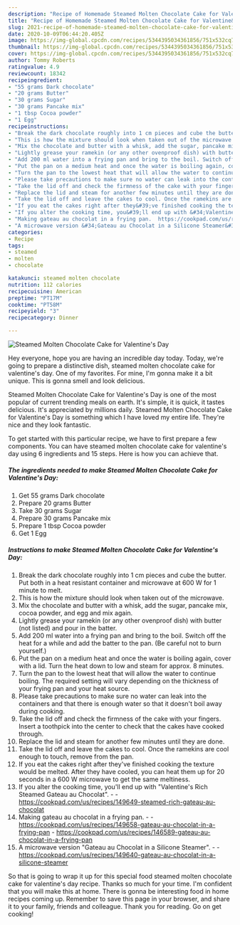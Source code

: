 ```yaml
---
description: "Recipe of Homemade Steamed Molten Chocolate Cake for Valentine&amp;#39;s Day"
title: "Recipe of Homemade Steamed Molten Chocolate Cake for Valentine&amp;#39;s Day"
slug: 2021-recipe-of-homemade-steamed-molten-chocolate-cake-for-valentine-and-39-s-day
date: 2020-10-09T06:44:20.405Z
image: https://img-global.cpcdn.com/recipes/5344395034361856/751x532cq70/steamed-molten-chocolate-cake-for-valentines-day-recipe-main-photo.jpg
thumbnail: https://img-global.cpcdn.com/recipes/5344395034361856/751x532cq70/steamed-molten-chocolate-cake-for-valentines-day-recipe-main-photo.jpg
cover: https://img-global.cpcdn.com/recipes/5344395034361856/751x532cq70/steamed-molten-chocolate-cake-for-valentines-day-recipe-main-photo.jpg
author: Tommy Roberts
ratingvalue: 4.9
reviewcount: 18342
recipeingredient:
- "55 grams Dark chocolate"
- "20 grams Butter"
- "30 grams Sugar"
- "30 grams Pancake mix"
- "1 tbsp Cocoa powder"
- "1 Egg"
recipeinstructions:
- "Break the dark chocolate roughly into 1 cm pieces and cube the butter. Put both in a heat resistant container and microwave at 600 W for 1 minute to melt."
- "This is how the mixture should look when taken out of the microwave."
- "Mix the chocolate and butter with a whisk, add the sugar, pancake mix, cocoa powder, and egg and mix again."
- "Lightly grease your ramekin (or any other ovenproof dish) with butter (not listed) and pour in the batter."
- "Add 200 ml water into a frying pan and bring to the boil. Switch off the heat for a while and add the batter to the pan. (Be careful not to burn yourself.)"
- "Put the pan on a medium heat and once the water is boiling again, cover with a lid. Turn the heat down to low and steam for approx. 8 minutes."
- "Turn the pan to the lowest heat that will allow the water to continue boiling. The required setting will vary depending on the thickness of your frying pan and your heat source."
- "Please take precautions to make sure no water can leak into the containers and that there is enough water so that it doesn&#39;t boil away during cooking."
- "Take the lid off and check the firmness of the cake with your fingers. Insert a toothpick into the center to check that the cakes have cooked through."
- "Replace the lid and steam for another few minutes until they are done."
- "Take the lid off and leave the cakes to cool. Once the ramekins are cool enough to touch, remove from the pan."
- "If you eat the cakes right after they&#39;ve finished cooking the texture would be melted. After they have cooled, you can heat them up for 20 seconds in a 600 W microwave to get the same meltiness."
- "If you alter the cooking time, you&#39;ll end up with &#34;Valentine&#39;s Rich Steamed Gateau au Chocolat&#34;.  https://cookpad.com/us/recipes/149649-steamed-rich-gateau-au-chocolat"
- "Making gateau au chocolat in a frying pan.  https://cookpad.com/us/recipes/149658-gateau-au-chocolat-in-a-frying-pan https://cookpad.com/us/recipes/146589-gateau-au-chocolat-in-a-frying-pan"
- "A microwave version &#34;Gateau au Chocolat in a Silicone Steamer&#34;.  https://cookpad.com/us/recipes/149640-gateau-au-chocolat-in-a-silicone-steamer"
categories:
- Recipe
tags:
- steamed
- molten
- chocolate

katakunci: steamed molten chocolate 
nutrition: 112 calories
recipecuisine: American
preptime: "PT17M"
cooktime: "PT58M"
recipeyield: "3"
recipecategory: Dinner

---
```



![Steamed Molten Chocolate Cake for Valentine&#39;s Day](https://img-global.cpcdn.com/recipes/5344395034361856/751x532cq70/steamed-molten-chocolate-cake-for-valentines-day-recipe-main-photo.jpg)

Hey everyone, hope you are having an incredible day today. Today, we're going to prepare a distinctive dish, steamed molten chocolate cake for valentine&#39;s day. One of my favorites. For mine, I'm gonna make it a bit unique. This is gonna smell and look delicious.

Steamed Molten Chocolate Cake for Valentine&#39;s Day is one of the most popular of current trending meals on earth. It's simple, it is quick, it tastes delicious. It's appreciated by millions daily. Steamed Molten Chocolate Cake for Valentine&#39;s Day is something which I have loved my entire life. They're nice and they look fantastic.




To get started with this particular recipe, we have to first prepare a few components. You can have steamed molten chocolate cake for valentine&#39;s day using 6 ingredients and 15 steps. Here is how you can achieve that.

<!--inarticleads1-->

##### The ingredients needed to make Steamed Molten Chocolate Cake for Valentine&#39;s Day:

1. Get 55 grams Dark chocolate
1. Prepare 20 grams Butter
1. Take 30 grams Sugar
1. Prepare 30 grams Pancake mix
1. Prepare 1 tbsp Cocoa powder
1. Get 1 Egg




<!--inarticleads2-->

##### Instructions to make Steamed Molten Chocolate Cake for Valentine&#39;s Day:

1. Break the dark chocolate roughly into 1 cm pieces and cube the butter. Put both in a heat resistant container and microwave at 600 W for 1 minute to melt.
1. This is how the mixture should look when taken out of the microwave.
1. Mix the chocolate and butter with a whisk, add the sugar, pancake mix, cocoa powder, and egg and mix again.
1. Lightly grease your ramekin (or any other ovenproof dish) with butter (not listed) and pour in the batter.
1. Add 200 ml water into a frying pan and bring to the boil. Switch off the heat for a while and add the batter to the pan. (Be careful not to burn yourself.)
1. Put the pan on a medium heat and once the water is boiling again, cover with a lid. Turn the heat down to low and steam for approx. 8 minutes.
1. Turn the pan to the lowest heat that will allow the water to continue boiling. The required setting will vary depending on the thickness of your frying pan and your heat source.
1. Please take precautions to make sure no water can leak into the containers and that there is enough water so that it doesn&#39;t boil away during cooking.
1. Take the lid off and check the firmness of the cake with your fingers. Insert a toothpick into the center to check that the cakes have cooked through.
1. Replace the lid and steam for another few minutes until they are done.
1. Take the lid off and leave the cakes to cool. Once the ramekins are cool enough to touch, remove from the pan.
1. If you eat the cakes right after they&#39;ve finished cooking the texture would be melted. After they have cooled, you can heat them up for 20 seconds in a 600 W microwave to get the same meltiness.
1. If you alter the cooking time, you&#39;ll end up with &#34;Valentine&#39;s Rich Steamed Gateau au Chocolat&#34;. -  - https://cookpad.com/us/recipes/149649-steamed-rich-gateau-au-chocolat
1. Making gateau au chocolat in a frying pan. -  - https://cookpad.com/us/recipes/149658-gateau-au-chocolat-in-a-frying-pan - https://cookpad.com/us/recipes/146589-gateau-au-chocolat-in-a-frying-pan
1. A microwave version &#34;Gateau au Chocolat in a Silicone Steamer&#34;. -  - https://cookpad.com/us/recipes/149640-gateau-au-chocolat-in-a-silicone-steamer




So that is going to wrap it up for this special food steamed molten chocolate cake for valentine&#39;s day recipe. Thanks so much for your time. I'm confident that you will make this at home. There is gonna be interesting food in home recipes coming up. Remember to save this page in your browser, and share it to your family, friends and colleague. Thank you for reading. Go on get cooking!
